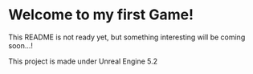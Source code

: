 # Welcome to my first Game!

This README is not ready yet, but something interesting will be coming soon...!

This project is made under Unreal Engine 5.2

